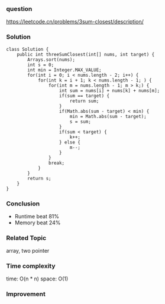 ### question
https://leetcode.cn/problems/3sum-closest/description/
### Solution
```
class Solution {
    public int threeSumClosest(int[] nums, int target) {
        Arrays.sort(nums);
        int s = 0;
        int min = Integer.MAX_VALUE;
        for(int i = 0; i < nums.length - 2; i++) {
            for(int k = i + 1; k < nums.length - 1; ) {
                for(int m = nums.length - 1; m > k;) {
                    int sum = nums[i] + nums[k] + nums[m];
                    if(sum == target) {
                        return sum;
                    }
                    if(Math.abs(sum - target) < min) {
                        min = Math.abs(sum - target);
                        s = sum;
                    }
                    if(sum < target) {
                        k++;
                    } else {
                        m--;
                    }
                }
                break;
            }
        }
        return s;
    }
}
```
### Conclusion
- Runtime beat 81%
- Memory beat 24%

### Related Topic
array, two pointer

### Time complexity
time: O(n * n)
space: O(1)

### Improvement